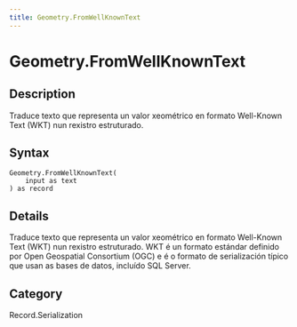 ```yaml
---
title: Geometry.FromWellKnownText
---
```


# Geometry.FromWellKnownText


## Description

Traduce texto que representa un valor xeométrico en formato Well-Known Text (WKT) nun rexistro estruturado.


## Syntax

```powerquery
Geometry.FromWellKnownText(
    input as text
) as record
```


## Details

Traduce texto que representa un valor xeométrico en formato Well-Known Text (WKT) nun rexistro estruturado. WKT é un formato estándar definido por Open Geospatial Consortium (OGC) e é o formato de serialización típico que usan as bases de datos, incluído SQL Server.



## Category
Record.Serialization
